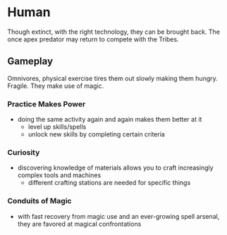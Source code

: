# Human

Though extinct, with the right technology, they can be brought back. The once apex predator may return to compete with the Tribes.

## Gameplay

Omnivores, physical exercise tires them out slowly making them hungry. Fragile. They make use of magic.

### Practice Makes Power

- doing the same activity again and again makes them better at it
    - level up skills/spells
    - unlock new skills by completing certain criteria

### Curiosity

- discovering knowledge of materials allows you to craft increasingly complex tools and machines
  - different crafting stations are needed for specific things

### Conduits of Magic

- with fast recovery from magic use and an ever-growing spell arsenal, they are favored at magical confrontations